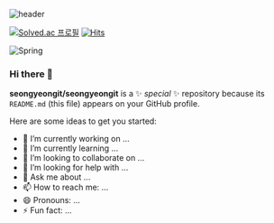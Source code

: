 ![header](https://capsule-render.vercel.app/api?type=venom&height=300&text=정성연입니다.&section=header&desc=열심히%20뭐든%20해냅니다.&descAlignY=70&descAlign=50)


[![Solved.ac
프로필](http://mazassumnida.wtf/api/generate_badge?boj={handle})](https://solved.ac/{handle})
                                          [![Hits](https://hits.seeyoufarm.com/api/count/incr/badge.svg?url=https%3A%2F%2Fgithub.com%2Fgjbae1212%2Fhit-counter)](https://hits.seeyoufarm.com)    
                                          
![Spring](https://img.shields.io/badge/spring-6DB33F.svg?&style=for-the-bage&logo=spring&logoColor=white)

                                          
### Hi there 👋

**seongyeongit/seongyeongit** is a ✨ _special_ ✨ repository because its `README.md` (this file) appears on your GitHub profile.

Here are some ideas to get you started:

- 🔭 I’m currently working on ...
- 🌱 I’m currently learning ...
- 👯 I’m looking to collaborate on ...
- 🤔 I’m looking for help with ...
- 💬 Ask me about ...
- 📫 How to reach me: ...
- 😄 Pronouns: ...
- ⚡ Fun fact: ...
